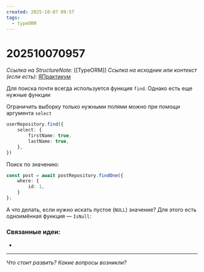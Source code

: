 ```yaml
---
created: 2025-10-07 09:57
tags:
  - typeORM
---
```

# 202510070957
*Ссылка на StructureNote:* [[TypeORM]]
*Ссылка на исходник или контекст (если есть):* [ЯПрактикум](https://practicum.yandex.ru/learn/backend-nodejs/courses/a4214ab0-2146-4152-b90e-651bf4c7ca5e/sprints/564244/topics/104f2765-a9c9-4617-8a5e-f21b675cf9b3/lessons/5674c491-8940-41ba-bf49-d6da1cbe2337/)

Для поиска почти всегда используется функция `find`. Однако есть еще нужные функции

Ограничить выборку только нужными полями можно при помощи аргумента `select`
```ts
userRepository.find({
    select: {
        firstName: true,
        lastName: true,
    },
})
```
Поиск по значению:
```ts
const post = await postRepository.findOne({
    where: {
        id: 1,
    }
};
```
А что делать, если нужно искать пустое (`NULL`) значение? Для этого есть одноимённая функция — `IsNull`:

### Связанные идеи:
* 
---

*Что стоит развить? Какие вопросы возникли?*